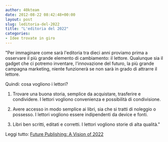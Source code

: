 ```yaml
---
author: 40kteam
date: 2012-08-22 08:42:48+00:00
layout: post
slug: leditoria-del-2022
title: "L'editoria del 2022"
categories:
- Idee trovate in giro
---
```


"Per immaginare come sarà l'editoria tra dieci anni proviamo prima a osservare il più grande elemento di cambiamento: il lettore. Qualunque sia il gadget che ci potremo inventare, l'innovazione del futuro, la più grande campagna marketing, niente funzionerà se non sarà in grado di attrarre il lettore.

Quindi: cosa vogliono i lettori?




	
  1. Trovare una buona storia, semplice da acquistare, trasferire e condividere. I lettori vogliono convenienza e possibilità di condivisione.

	
  2. Avere accesso in modo semplice ai libri, sia che si tratti di noleggio o possesso. I lettori vogliono essere indipendenti da device e fonti.

	
  3. Libri ben scritti, editati e corretti. I lettori vogliono storie di alta qualità."



Leggi tutto: [Future Publishing: A Vision of 2022](http://seeleyjames.com/2012/08/20/future-publishing-a-vision-of-2022/)
